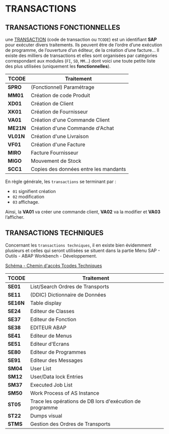 # **TRANSACTIONS**

## **TRANSACTIONS FONCTIONNELLES**

une [TRANSACTION](../03_Programmation/03_Transactions.md) (code de transaction ou `TCODE`) est un identifiant **SAP** pour exécuter divers traitements. Ils peuvent être de l’ordre d’une exécution de programme, de l’ouverture d’un éditeur, de la création d’une facture... Il existe des milliers de transactions et elles sont organisées par catégories correspondant aux modules (`FI`, `SD`, `MM`...) dont voici une toute petite liste des plus utilisées (uniquement les **fonctionnelles**).

| TCODE     | Traitement                            |
| --------- | ------------------------------------- |
| **SPRO**  | (Fonctionnel) Paramétrage             |
| **MM01**  | Création de code Produit              |
| **XD01**  | Création de Client                    |
| **XK01**  | Création de Fournisseur               |
| **VA01**  | Création d'une Commande Client        |
| **ME21N** | Création d'une Commande d'Achat       |
| **VL01N** | Création d'une Livraison              |
| **VF01**  | Création d'une Facture                |
| **MIRO**  | Facture Fournisseur                   |
| **MIGO**  | Mouvement de Stock                    |
| **SCC1**  | Copies des données entre les mandants |

En règle générale, les `transactions` se terminant par :

- `01` signifient création
- `02` modification
- `03` affichage.

Ainsi, la **VA01** va créer une commande client, **VA02** va la modifier et **VA03** l’afficher.

## **TRANSACTIONS TECHNIQUES**

Concernant les `transactions techniques`, il en existe bien évidemment plusieurs et celles qui seront utilisées se situent dans la partie Menu SAP - Outils - ABAP Workbench - Développement.

[Schéma - Chemin d'accès Tcodes Techniques](../99%20-%20Ressources/99_Help%20-%2001%20-%2001.png)

| TCODE     | Traitement                                               |
| --------- | -------------------------------------------------------- |
| **SE01**  | List/Search Ordres de Transports                         |
| **SE11**  | (DDIC) Dictionnaire de Données                           |
| **SE16N** | Table display                                            |
| **SE24**  | Editeur de Classes                                       |
| **SE37**  | Editeur de Fonction                                      |
| **SE38**  | EDITEUR ABAP                                             |
| **SE41**  | Editeur de Menus                                         |
| **SE51**  | Editeur d'Ecrans                                         |
| **SE80**  | Editeur de Programmes                                    |
| **SE91**  | Editeur des Messages                                     |
| **SM04**  | User List                                                |
| **SM12**  | User/Data lock Entries                                   |
| **SM37**  | Executed Job List                                        |
| **SM50**  | Work Process of AS Instance                              |
| **ST05**  | Trace les opérations de DB lors d'exécution de programme |
| **ST22**  | Dumps visual                                             |
| **STMS**  | Gestion des Ordres de Transports                         |
